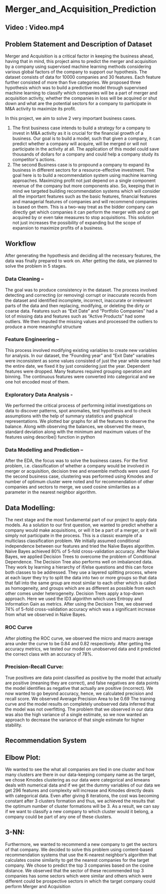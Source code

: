 # Merger_and_Acquisition_Prediction
## Video : Video.mp4
## Problem Statement and Description of Dataset
Merger and Acquisition is a critical factor in keeping the business ahead, having that in mind, this project aims to predict the merger and acquisition by a company using supervised machine learning methods considering various global factors of the company to support our hypothesis. The dataset consists of data for 10000 companies and 30 features. Each feature further consisted of more than five categories. We proposed three hypothesis which was to build a predictive model through supervised machine learning to classify which companies will be a part of merger and acquisition activity, whether the companies in loss will be acquired or shut down and what are the potential sectors for a company to participate in M&A activity to maximize its profit.

In this project, we aim to solve 2 very important business cases. 

1. The first business case intends to build a strategy for a company to invest in M&A activity as it is crucial for the financial growth of a business. Our goal is to build a model, such that given a company, it can predict whether a company will acquire, will be merged or will not participate in the activity at all. The application of this model could save thousands of dollars for a company and could help a company study its competitor's actions.
2. The second Business case is to propound a company to expand its business in different sectors for a resource-effective investment. The goal here is to build a recommendation system using machine learning approaches. Maximizing profit not just depend on a single component revenue of the company but more components also. So, keeping that in mind we targeted building recommendation systems which will consider all the important features such as the basic features, financial features and managerial features of companies and will recommend companies is based on them. This is a two-way treat as the bidder company can directly get which companies it can perform the merger with and or get acquired by or even take measures to stop acquisitions. This solution not just increases the possibility of expanding but the scope of expansion to maximize profits of a business.

## Workflow

After generating the hypothesis and deciding all the necessary features, the data was finally prepared to work on. After getting the data, we planned to solve the problem in 5 stages.
### Data Cleaning – 
The goal was to produce consistency in the dataset. The process involved detecting and correcting (or removing) corrupt or inaccurate records from the dataset and identified incomplete, incorrect, inaccurate or irrelevant parts of the data and then replacing, modifying, or deleting the dirty or coarse data. Features such as “Exit Date” and “Portfolio Companies” had a lot of missing data and features such as “Active Products” had some outliers. We then imputed the missing values and processed the outliers to produce a more meaningful structure
### Feature Engineering – 
This process involved modifying existing variables to create new variables for analysis. In our dataset, the “Founding year” and “Exit Date” variables were inconsistent as some values consisted of just the year while some had the entire date, we fixed it by just considering just the year. Dependent features were dropped. Many features required grouping operation and binning. The continuous features were converted into categorical and we one hot encoded most of them.
### Exploratory Data Analysis - 
We performed the critical process of performing initial investigations on data to discover patterns, spot anomalies, test hypothesis and to check assumptions with the help of summary statistics and graphical representations. We plotted bar graphs for all the features to observe the balance. Along with observing the balances, we observed the mean, standard deviation along with the minimum and maximum values of the features using describe() function in python
### Data Modelling and Prediction – 
After the EDA, the focus was to solve the business cases. For the first problem, i.e. classification of whether a company would be involved in merger or acquisition, decision tree and ensemble methods were used. For the second business case, clustering was performed using Kmodes and number of optimum cluster were noted and for recommendation of other companies and sectors to merge, we used cosine similarities as a parameter in the nearest neighbor algorithm.


## Data Modelling:
The next stage and the most fundamental part of our project to apply data models. As a solution to our first question, we wanted to predict whether a company would make acquisitions, or will it be a part of a merger, or it will simply not participate in the process. This is a classic example of a multiclass classification problem. 
We initially assumed conditional independence between our features and tried the Naïve Bayes algorithm. Naïve Bayes achieved 80% of 5-fold cross-validation accuracy.
After Naïve Bayes, we applied Decision Trees to overcome the problem of Conditional Dependence. The Decision Tree also performs well on imbalanced data. They work by learning a hierarchy of if/else questions and this can force both classes to be addressed. They use a layered splitting process, where at each layer they try to split the data into two or more groups so that data that fall into the same group are most similar to each other which is called as homogeneity, and groups which are as different as possible from each other comes under heterogeneity. Decision Trees apply a top-down approach.
Here we used the ID3 algorithm which uses Entropy and Information Gain as metrics. After using the Decision Tree, we observed 74% of 5-fold cross-validation accuracy which was a significant increase from what we observed in Naïve Bayes.


### ROC Curve
After plotting the ROC curve, we observed the micro and macro average area under the curve to be 0.84 and 0.82 respectively. After getting the accuracy metrics, we tested our model on unobserved data and it predicted the correct class with an accuracy of 78%.

### Precision-Recall Curve:
True positives are data point classified as positive by the model that actually are positive (meaning they are correct), and false negatives are data points the model identifies as negative that actually are positive (incorrect). We now wanted to go beyond accuracy, hence, we calculated precision and recall score. We observed Average Precision Area to be 0.69
The training curve and the model results on completely unobserved data inferred that the model was not overfitting. The problem that we observed in our data was also the high variance of a single estimate, so we now wanted an approach to decrease the variance of that single estimate for higher stability.

## Recommendation System
## Elbow Plot:
We wanted to see the what all companies are tied in one cluster and how many clusters are there in our data-keeping company name as the target, we chose Kmodes clustering as our data were categorical and kmeans deals with numerical data and if we get the dummy variables of our data we get 296 features and complexity will increase and Kmodes directly deals with categorical data. Even after giving 8 iterations, the cost was becoming constant after 3 clusters formation and thus, we achieved the results that the optimum number of cluster formations will be 3. As a result, we can say if we want to classify a new company to which cluster would it belong, a company could be part of any one of these clusters.

## 3-NN:
Furthermore, we wanted to recommend a new company to get the sectors of that company. We decided to solve this problem using content-based recommendation systems that use the K-nearest neighbor’s algorithm that calculates cosine similarity to get the nearest companies for the target company. We chose to predict the top 3 companies based on the cosine distance. We observed that the sector of these recommended top 3 companies has some sectors which were similar and others which were different could be prospective sectors in which the target company could perform Merger and Acquisition
